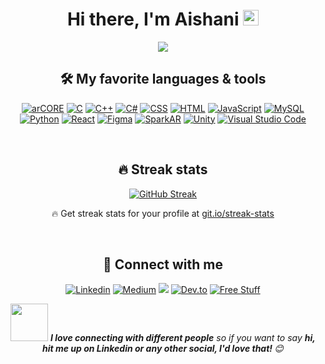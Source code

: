 <div align="center">
   <h1>Hi there, I'm Aishani</a> <img src="https://media.giphy.com/media/hvRJCLFzcasrR4ia7z/giphy.gif" width="25px"> </h1>
   
<!-- Typing SVG - https://github.com/Aishanipach/readme-typing-svg -->
<p align="center">
  <a href="https://github.com/Aishanipach/readme-typing-svg"><img src="https://readme-typing-svg.herokuapp.com?color=70A4FC&center=true&lines=Unity-+Augmented+Reality+Dev;UI%2FUX;Sippin'+Coffee%2C+Missin'+Semicolons"></a>
</p>

<!-- Some badges are from https://github.com/Ileriayo/markdown-badges -->

## 🛠️ My favorite languages & tools

<p>
     <a href="#"><img alt="arCORE" src="https://img.shields.io/badge/ARCore%20-%232370ED.svg?logo=google&logoColor=white"></a>
    <a href="#"><img alt="C" src="https://img.shields.io/badge/C%20-%232370ED.svg?logo=c&logoColor=white"></a>
    <a href="#"><img alt="C++" src="https://img.shields.io/badge/C++%20-%2300599C.svg?logo=c%2B%2B&logoColor=white"></a>
    <a href="#"><img alt="C#" src="https://img.shields.io/badge/C%23%20-%23239120.svg?logo=c-sharp&logoColor=white"></a>
    <a href="#"><img alt="CSS" src="https://img.shields.io/badge/CSS%20-%231572B6.svg?logo=css3&logoColor=white"></a>
    <a href="#"><img alt="HTML" src="https://img.shields.io/badge/HTML%20-%23E34F26.svg?logo=html5&logoColor=white"></a>
    <a href="#"><img alt="JavaScript" src="https://img.shields.io/badge/JavaScript%20-%23F7DF1E.svg?logo=javascript&logoColor=black"></a>
   <a href="#"><img alt="MySQL" src="https://img.shields.io/badge/MySQL-%2300f.svg?logo=mysql&logoColor=white"></a>
    <a href="#"><img alt="Python" src="https://img.shields.io/badge/Python%20-%2314354C.svg?logo=python&logoColor=white"></a>
  <a href="#"><img alt="React" src="https://img.shields.io/badge/React%20-%2320232a.svg?logo=react&logoColor=%2361DAFB"></a>
    <a href="#"><img alt="Figma" src="https://img.shields.io/badge/Figma%20-%18363218.svg?logo=figma&logoColor=white"></a>
   <a href="#"><img alt="SparkAR" src="https://img.shields.io/badge/SparkAR%20-%2320232a.svg?logo=facebook&logoColor=%4267B2"></a>
   <a href="#"><img alt="Unity" src="https://img.shields.io/badge/Unity%20-%2320232a.svg?logo=unity&logoColor=black"></a>
   <a href="#"><img alt="Visual Studio Code" src="https://img.shields.io/badge/Visual%20Studio%20Code-0078d7.svg?logo=visual-studio-code&logoColor=white"></a>
   
</p>
<br>

## 🔥 Streak stats

[![GitHub Streak](https://github-readme-streak-stats.herokuapp.com?user=Aishanipach&theme=tokyonight&hide_border=true&date_format=M%20j%5B%2C%20Y%5D)](https://git.io/streak-stats)
  <p align="center">🔥 Get streak stats for your profile at <a href="https://git.io/streak-stats">git.io/streak-stats</a></p>

   <br> 
   

## 🙋 Connect with me

<!-- Badges template - https://github.com/badges/shields -->
<p align="center">
  <a href="https://www.linkedin.com/in/aishanipachauri/"><img alt="Linkedin" title="Linkedin" src="https://img.shields.io/badge/-Linkedin-blue?style=for-the-badge&logo=linkedin&logoColor=white"/></a>
  <a href="https://aishani-pachauri.medium.com/"><img alt="Medium" title="Medium" src="https://img.shields.io/badge/-Medium-black?style=for-the-badge&logo=medium&logoColor=white"/></a>
  <a href="https://www.behance.net/aishanipachaurii" alt="Behance">
    <img src="https://img.shields.io/badge/-Behance-053EFF?style=for-the-badge&logoColor=FAFAFA&logo=behance"/></a>
  <a href="https://dev.to/aishanipach"><img alt="Dev.to" title="Aishani Dev.to" src="https://img.shields.io/badge/DEV.TO-3835D3.svg?&style=for-the-badge&logo=dev-dot-to&logoColor=white"></a>
 <!--<a href="https://www.facebook.com/sparkarhub/portfolios/ig/aishanii.pachauri/"><img alt="SparkAR" title="AR filter" src="https://img.shields.io/badge/-SparkAR-FF5E5B?style=for-the-badge&logo=sparkar&logoColor=white"/></a>-->
  <a href="mailto:aishani.pachauri@gmail.com"><img alt="Free Stuff" title="Free gifts for you" src="https://img.shields.io/badge/-gmail-red?style=for-the-badge&logo=gmail&logoColor=white"/></a>
</p>


<img src="https://media.giphy.com/media/LnQjpWaON8nhr21vNW/giphy.gif" width="60"> <em><b>I love connecting with different people</b> so if you want to say <b>hi, hit me up on Linkedin or any other social, I'd love that! </b> 😊</em>
